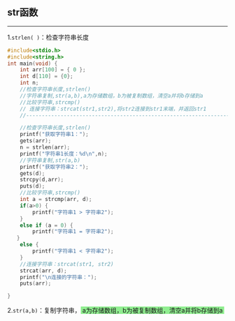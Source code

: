 ## str函数

----

1.`strlen( )`：检查字符串长度

```c
#include<stdio.h>
#include<string.h>
int main(void) {
	int arr[100] = { 0 };
	int d[110] = {0};
	int n;
	//检查字符串长度,strlen()
	//字符串复制,str(a,b),a为存储数组，b为被复制数组，清空a并将b存储到a
	//比较字符串,strcmp()
	// 连接字符串：strcat(str1,str2),将str2连接到str1末端，并返回str1
	//------------------------------------------------------------------------------------

	//检查字符串长度,strlen()
	printf("获取字符串1：");
	gets(arr);
	n = strlen(arr);
	printf("字符串1长度：%d\n",n);
	//字符串复制,str(a,b)
	printf("获取字符串2：");
	gets(d);
	strcpy(d,arr);
	puts(d);
	//比较字符串,strcmp()
	int a = strcmp(arr, d);
	if(a>0) {
		printf("字符串1 > 字符串2");
	}
	else if (a = 0) {
		printf("字符串1 = 字符串2");
   }
	else {
		printf("字符串1 < 字符串2");
	}
	//连接字符串：strcat(str1, str2)
	strcat(arr, d);
	printf("\n连接的字符串：");
	puts(arr);

}
```

2.`str(a,b)`：复制字符串，<span style="background-color:LightGreen"> a为存储数组，b为被复制数组，清空a并将b存储到a </span>
